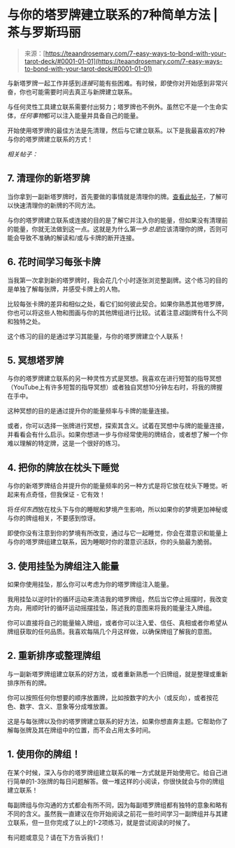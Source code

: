 <!--yml

分类：未分类

日期：2024-06-12 18:22:59

-->

# 与你的塔罗牌建立联系的7种简单方法 | 茶与罗斯玛丽

> 来源：[https://teaandrosemary.com/7-easy-ways-to-bond-with-your-tarot-deck/#0001-01-01](https://teaandrosemary.com/7-easy-ways-to-bond-with-your-tarot-deck/#0001-01-01)

与新塔罗牌一起工作并感到*连接*可能有些困难。有时候，即使你对开始感到非常兴奋，你也可能需要时间去真正与新牌建立联系。

与任何灵性工具建立联系需要付出努力；塔罗牌也不例外。虽然它不是一个生命实体，*任何事物*都可以注入能量并具备自己的能量。

开始使用塔罗牌的最佳方法是先清理，然后与它建立联系。以下是我最喜欢的7种与你的塔罗牌建立联系的方式！

*相关帖子：*

## 7\. 清理你的新塔罗牌

当你拿到一副新塔罗牌时，首先要做的事情就是清理你的牌。[查看此帖子](https://teaandrosemary.com/7-ways-to-cleanse-and-clear-a-tarot-deck/)，了解可以快速清理你的新牌的不同方法。

与你的塔罗牌建立联系或连接的目的是了解它并注入你的能量，但如果没有清理前的能量，你就无法做到这一点。这就是为什么第一步*总是*应该清理你的牌，否则可能会导致不准确的解读和/或与卡牌的断开连接。

## 6\. 花时间学习每张卡牌

当我第一次拿到新的塔罗牌时，我会花几个小时逐张浏览整副牌。这个练习的目的是单独了解每张牌，并感受卡牌上的人物。

比较每张卡牌的差异和相似之处，看它们如何彼此契合。如果你熟悉其他塔罗牌，你也可以将这些人物和图画与你的其他牌组进行比较。试着注意*这*副牌有什么不同和独特之处。

这个练习的目的是通过学习其能量，与你的塔罗牌建立个人联系！

## 5\. 冥想塔罗牌

与你的塔罗牌建立联系的另一种灵性方式是冥想。我喜欢在进行短暂的指导冥想（YouTube上有许多短暂的指导冥想）或者独自冥想10分钟左右时，将我的牌握在手中。

这种冥想的目的是通过提升你的能量频率与卡牌的能量连接。

或者，你可以选择一张牌进行冥想，探索其含义。试着在冥想中与牌的能量连接，并看看会有什么启示。如果你想进一步与你经常使用的牌结合，或者想了解一个你难以理解的特定牌，这是一个很好的练习。

## 4\. 把你的牌放在枕头下睡觉

与你的新塔罗牌结合并提升你的能量频率的另一种方式是将它放在枕头下睡觉。听起来有点奇怪，但我保证 - 它有效！

将*任何东西*放在枕头下与你的睡眠和梦境产生影响，所以如果你的梦境更加神秘或与你的牌组相关，不要感到惊讶。

即使你没有注意到你的梦境有所改变，通过与它一起睡觉，你会在潜意识和能量上与你的塔罗牌组建立联系，因为睡眠时你的潜意识活跃，你的头脑最为脆弱。

## 3\. 使用挂坠为牌组注入能量

如果你使用挂坠，那么你可以考虑为你的塔罗牌组注入能量。

我用挂坠以逆时针的循环运动来清洁我的塔罗牌组，然后当它停止摇摆时，我改变方向，用顺时针的循环运动摇摆挂坠，陈述我的意图来将我的能量注入牌组。

你可以直接将自己的能量输入牌组，或者你可以注入爱、信任、真相或者你希望从牌组获取的任何品质。我喜欢每隔几个月这样做，以确保牌组了解我的意图。

## 2\. 重新排序或整理牌组

与一副新塔罗牌组建立联系的好方法，或者重新熟悉一个旧牌组，就是整理或重新排序所有的牌。

你可以按照任何你想要的顺序放置牌，比如按数字的大小（或反向），或者按花色、数字、含义、意象等分成堆放置。

这是与每张牌以及你的塔罗牌建立联系的好方法，如果你想直奔主题。它帮助你了解每张牌及其在牌组中的位置，而不会占用太多时间。

## 1\. 使用你的牌组！

在某个时候，深入与你的塔罗牌组建立联系的唯一方式就是开始使用它。给自己进行简单的1-3张牌的每日问题解答。做一堆这样的小阅读，你很快就会与你的牌组建立联系！

每副牌组与你沟通的方式都会有所不同，因为每副塔罗牌组都有独特的意象和略有不同的含义。虽然我一直建议在你开始阅读之前花一些时间学习一副牌组并与其建立联系，但一旦你完成了以上的1-2项练习，就是尝试阅读的时候了。

有问题或意见？请在下方告诉我们！
